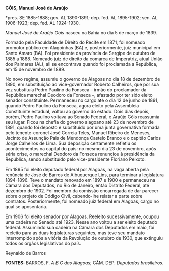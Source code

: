 **GÓIS, Manuel José de Araújo**

\*pres. SE 1885-1888; gov. AL 1890-1891; dep. fed. AL 1895-1902; sen. AL
1906-1923; dep. fed. AL 1924-1930.

*Manuel José de Araújo Góis* nasceu na Bahia no dia 5 de março de 1839.

Formado pela Faculdade de Direito do Recife em 1871, foi nomeado
promotor público em Alagoinhas (BA) e, posteriormente, juiz municipal em
Santo Amaro (BA). Foi presidente da província de Sergipe de outubro de
1885 a 1888. Nomeado juiz de direito da comarca de Imperatriz, atual
União dos Palmares (AL), ali se encontrava quando foi proclamada a
República, em 15 de novembro de 1889.

No novo regime, assumiu o governo de Alagoas no dia 18 de dezembro de
1890, em substituição ao vice-governador Roberto Calheiros, que por sua
vez substituía Pedro Paulino da Fonseca – irmão do proclamador da
República marechal Deodoro da Fonseca –, afastado por ter sido eleito
senador constituinte. Permaneceu no cargo até o dia 12 de junho de 1891,
quando Pedro Paulino da Fonseca, agora eleito pela Assembleia
Constituinte estadual, voltou ao governo do estado. Dois dias depois,
porém, Pedro Paulino voltava ao Senado Federal, e Araújo Góis reassumia
seu lugar. Ficou na chefia do governo alagoano até 23 de novembro de
1891, quando foi deposto e substituído por uma junta governativa formada
pelo tenente-coronel José Correia Teles, Manuel Ribeiro de Meneses,
Jacinto de Assunção Pais de Mendonça Castelo Branco e o capitão Carlos
Jorge Calheiros de Lima. Sua deposição certamente refletiu os
acontecimentos na capital do país: no mesmo dia 23 de novembro, após
séria crise, o marechal Deodoro da Fonseca renunciou à presidência da
República, sendo substituído pelo vice-presidente Floriano Peixoto.

Em 1895 foi eleito deputado federal por Alagoas, na vaga aberta pela
renúncia de José de Barros de Albuquerque Lins, para terminar a
legislatura 1894-1896. Teve o mandato renovado em 1897 e 1900 e
permaneceu na Câmara dos Deputados, no Rio de Janeiro, então Distrito
Federal, até dezembro de 1902. Foi membro da comissão encarregada de dar
parecer sobre o projeto de Código Civil, cabendo-lhe relatar a parte
sobre contratos. Posteriormente, foi nomeado juiz federal em Alagoas,
cargo no qual se aposentaria.

Em 1906 foi eleito senador por Alagoas. Reeleito sucessivamente, ocupou
uma cadeira no Senado até 1923. Nesse ano voltou a ser eleito deputado
federal. Assumindo sua cadeira na Câmara dos Deputados em maio, foi
reeleito para as duas legislaturas seguintes, mas teve seu mandato
interrompido após a vitória da Revolução de outubro de 1930, que
extinguiu todos os órgãos legislativos do país.

Reynaldo de Barros

**FONTES:** BARROS, F. *A B C das Alagoas*; CÂM. DEP. *Deputados
brasileiros*.
